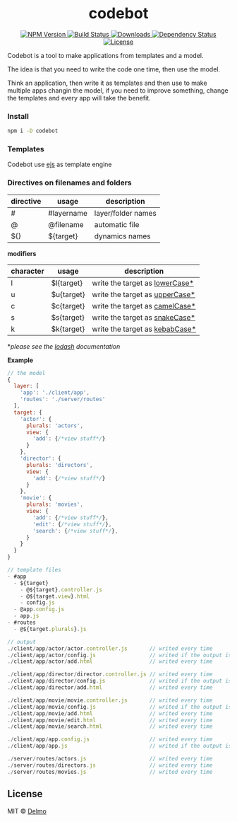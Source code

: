 <big><h1 align="center">codebot</h1></big>

<p align="center">
  <a href="https://npmjs.org/package/codebot">
    <img src="https://img.shields.io/npm/v/codebot.svg?style=flat-square"
         alt="NPM Version">
  </a>

  <a href="https://travis-ci.org/delmosaurio/codebot">
    <img src="https://img.shields.io/travis/delmosaurio/codebot.svg?style=flat-square"
         alt="Build Status">
  </a>

  <a href="https://npmjs.org/package/codebot">
    <img src="http://img.shields.io/npm/dm/codebot.svg?style=flat-square"
         alt="Downloads">
  </a>

  <a href="https://david-dm.org/delmosaurio/codebot.svg">
    <img src="https://david-dm.org/delmosaurio/codebot.svg?style=flat-square"
         alt="Dependency Status">
  </a>

  <a href="https://github.com/delmosaurio/codebot/blob/master/LICENSE">
    <img src="https://img.shields.io/npm/l/codebot.svg?style=flat-square"
         alt="License">
  </a>
</p>

Codebot is a tool to make applications from templates and a model.

The idea is that you need to write the code one time, then use the model.

Think an application, then write it as templates and then use to make multiple apps changin the model, if you need to improve something, change the templates and every app will take the benefit.

### Install

```sh
npm i -D codebot
```

### Templates

Codebot use [ejs](https://www.npmjs.com/package/ejs) as template engine

### Directives on filenames and folders

directive|usage     |description
---------|----------|-----------
#        |#layername|layer/folder names
@        |@filename |automatic file
${}      |${target} |dynamics names

**modifiers**

character|usage     |description
---------|----------|-----------
l        |$l{target}|write the target as [lowerCase*](https://lodash.com/docs#lowerCase)
u        |$u{target}|write the target as [upperCase*](https://lodash.com/docs#upperCase)
c        |$c{target}|write the target as [camelCase*](https://lodash.com/docs#camelCase)
s        |$s{target}|write the target as [snakeCase*](https://lodash.com/docs#snakeCase)
k        |$k{target}|write the target as [kebabCase*](https://lodash.com/docs#kebabCase)

**please see the [lodash](https://lodash.com/docs) documentation*

**Example**

```js
// the model
{
  layer: [
    'app': './client/app',
    'routes': './server/routes'
  ],
  target: {
    'actor': { 
      plurals: 'actors',
      view: {
        'add': {/*view stuff*/}
      }
    },
    'director': { 
      plurals: 'directors',
      view: {
        'add': {/*view stuff*/}
      }
    },
    'movie': { 
      plurals: 'movies',
      view: {
        'add': {/*view stuff*/},
        'edit': {/*view stuff*/},
        'search': {/*view stuff*/},
      }
    }
  }
}

// template files
- #app
  - ${target}
    - @${target}.controller.js
    - @${target.view}.html
    - config.js
  - @app.config.js
  - app.js
- #routes
  - @${target.plurals}.js

// output
./client/app/actor/actor.controller.js       // writed every time
./client/app/actor/config.js                 // writed if the output is not exists
./client/app/actor/add.html                  // writed every time

./client/app/director/director.controller.js // writed every time
./client/app/director/config.js              // writed if the output is not exists
./client/app/director/add.html               // writed every time

./client/app/movie/movie.controller.js       // writed every time
./client/app/movie/config.js                 // writed if the output is not exists
./client/app/movie/add.html                  // writed every time
./client/app/movie/edit.html                 // writed every time
./client/app/movie/search.html               // writed every time

./client/app/app.config.js                   // writed every time
./client/app/app.js                          // writed if the output is not exists

./server/routes/actors.js                    // writed every time
./server/routes/directors.js                 // writed every time
./server/routes/movies.js                    // writed every time
```

## License

MIT © [Delmo](https://github.com/delmosaurio/codebot)

[npm-url]: https://npmjs.org/package/codebot
[npm-image]: https://img.shields.io/npm/v/codebot.svg?style=flat-square

[travis-url]: https://travis-ci.org/delmosaurio/codebot
[travis-image]: https://img.shields.io/travis/delmosaurio/codebot.svg?style=flat-square

[coveralls-url]: https://coveralls.io/r/delmosaurio/codebot
[coveralls-image]: https://img.shields.io/coveralls/delmosaurio/codebot.svg?style=flat-square

[depstat-url]: https://david-dm.org/delmosaurio/codebot
[depstat-image]: https://david-dm.org/delmosaurio/codebot.svg?style=flat-square

[download-badge]: http://img.shields.io/npm/dm/codebot.svg?style=flat-square
